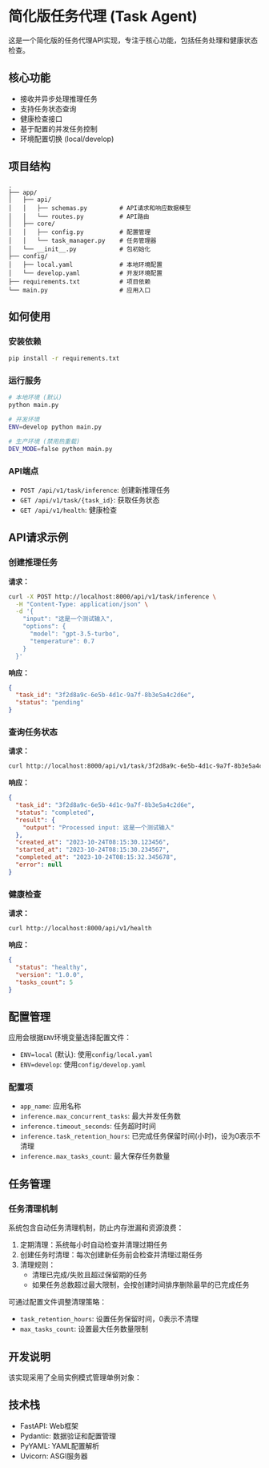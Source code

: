 # 简化版任务代理 (Task Agent)

这是一个简化版的任务代理API实现，专注于核心功能，包括任务处理和健康状态检查。

## 核心功能

- 接收并异步处理推理任务
- 支持任务状态查询
- 健康检查接口
- 基于配置的并发任务控制
- 环境配置切换 (local/develop)

## 项目结构

```
.
├── app/
│   ├── api/
│   │   ├── schemas.py         # API请求和响应数据模型
│   │   └── routes.py          # API路由
│   ├── core/
│   │   ├── config.py          # 配置管理
│   │   └── task_manager.py    # 任务管理器
│   └── __init__.py            # 包初始化
├── config/
│   ├── local.yaml             # 本地环境配置
│   └── develop.yaml           # 开发环境配置
├── requirements.txt           # 项目依赖
└── main.py                    # 应用入口
```

## 如何使用

### 安装依赖

```bash
pip install -r requirements.txt
```

### 运行服务

```bash
# 本地环境 (默认)
python main.py

# 开发环境
ENV=develop python main.py

# 生产环境 (禁用热重载)
DEV_MODE=false python main.py
```

### API端点

- `POST /api/v1/task/inference`: 创建新推理任务
- `GET /api/v1/task/{task_id}`: 获取任务状态
- `GET /api/v1/health`: 健康检查

## API请求示例

### 创建推理任务

**请求：**

```bash
curl -X POST http://localhost:8000/api/v1/task/inference \
  -H "Content-Type: application/json" \
  -d '{
    "input": "这是一个测试输入",
    "options": {
      "model": "gpt-3.5-turbo",
      "temperature": 0.7
    }
  }'
```

**响应：**

```json
{
  "task_id": "3f2d8a9c-6e5b-4d1c-9a7f-8b3e5a4c2d6e",
  "status": "pending"
}
```

### 查询任务状态

**请求：**

```bash
curl http://localhost:8000/api/v1/task/3f2d8a9c-6e5b-4d1c-9a7f-8b3e5a4c2d6e
```

**响应：**

```json
{
  "task_id": "3f2d8a9c-6e5b-4d1c-9a7f-8b3e5a4c2d6e",
  "status": "completed",
  "result": {
    "output": "Processed input: 这是一个测试输入"
  },
  "created_at": "2023-10-24T08:15:30.123456",
  "started_at": "2023-10-24T08:15:30.234567",
  "completed_at": "2023-10-24T08:15:32.345678",
  "error": null
}
```

### 健康检查

**请求：**

```bash
curl http://localhost:8000/api/v1/health
```

**响应：**

```json
{
  "status": "healthy",
  "version": "1.0.0",
  "tasks_count": 5
}
```

## 配置管理

应用会根据`ENV`环境变量选择配置文件：

- `ENV=local` (默认): 使用`config/local.yaml`
- `ENV=develop`: 使用`config/develop.yaml`

### 配置项

- `app_name`: 应用名称
- `inference.max_concurrent_tasks`: 最大并发任务数
- `inference.timeout_seconds`: 任务超时时间
- `inference.task_retention_hours`: 已完成任务保留时间(小时)，设为0表示不清理
- `inference.max_tasks_count`: 最大保存任务数量

## 任务管理

### 任务清理机制

系统包含自动任务清理机制，防止内存泄漏和资源浪费：

1. 定期清理：系统每小时自动检查并清理过期任务
2. 创建任务时清理：每次创建新任务前会检查并清理过期任务
3. 清理规则：
   - 清理已完成/失败且超过保留期的任务
   - 如果任务总数超过最大限制，会按创建时间排序删除最早的已完成任务

可通过配置文件调整清理策略：
- `task_retention_hours`: 设置任务保留时间，0表示不清理
- `max_tasks_count`: 设置最大任务数量限制

## 开发说明

该实现采用了全局实例模式管理单例对象：


## 技术栈

- FastAPI: Web框架
- Pydantic: 数据验证和配置管理
- PyYAML: YAML配置解析
- Uvicorn: ASGI服务器 